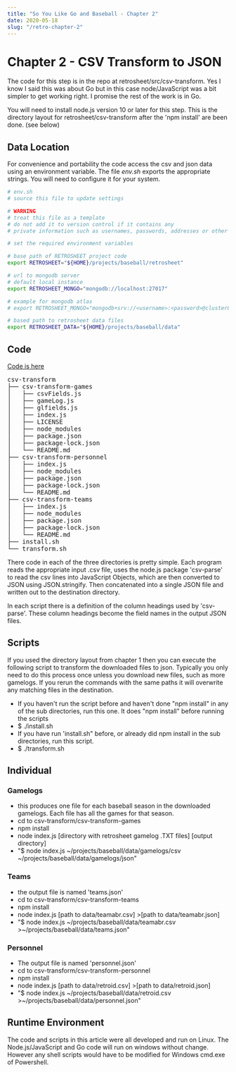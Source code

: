 ```yaml
---
title: "So You Like Go and Baseball - Chapter 2"
date: 2020-05-18
slug: "/retro-chapter-2"
---
```


# Chapter 2 - CSV Transform to JSON

The code for this step is in the repo at retrosheet/src/csv-transform. Yes I know I said this was about Go but in this case node/JavaScript was a bit simpler to get working right. I promise the rest of the work is in Go.

You will need to install node.js version 10 or later for this step.
This is the directory layout for retrosheet/csv-transform after the 'npm install' are been done. (see below)

## Data Location

For convenience and portability the code access the csv and json data using an environment variable.
The file _env.sh_ exports the appropriate strings. You will need to configure it for your system.

```bash
# env.sh
# source this file to update settings

# WARNING
# treat this file as a template
# do not add it to version control if it contains any
# private information such as usernames, passwords, addresses or other authentication data

# set the required environment variables

# base path of RETROSHEET project code
export RETROSHEET="${HOME}/projects/baseball/retrosheet"

# url to mongodb server
# default local instance
export RETROSHEET_MONGO="mongodb://localhost:27017"

# example for mongodb atlas
# export RETROSHEET_MONGO="mongodb+srv://<username>:<password>@cluster0.<cluster id>.mongodb.net/<database name>?retryWrites=true&w=majority"

# based path to retrosheet data files
export RETROSHEET_DATA="${HOME}/projects/baseball/data"
```

## Code

[Code is here](https://github.com/dmh2000/go_baseball_with_retrosheet/tree/main/src/csv-transform)

<pre>
csv-transform
├── csv-transform-games
│   ├── csvFields.js
│   ├── gameLog.js
│   ├── glfields.js
│   ├── index.js
│   ├── LICENSE
│   ├── node_modules
│   ├── package.json
│   ├── package-lock.json
│   └── README.md
├── csv-transform-personnel
│   ├── index.js
│   ├── node_modules
│   ├── package.json
│   ├── package-lock.json
│   └── README.md
├── csv-transform-teams
│   ├── index.js
│   ├── node_modules
│   ├── package.json
│   ├── package-lock.json
│   └── README.md
├── install.sh
└── transform.sh
</pre>

There code in each of the three directories is pretty simple. Each program reads the appropriate input .csv file, uses the node.js package 'csv-parse' to read the csv lines into JavaScript Objects, which are then converted to JSON using JSON.stringify. Then concatenated into a single JSON file and written out to the destination directory.

In each script there is a definition of the column headings used by 'csv-parse'. These column headings become the field names in the output JSON files.

## Scripts

If you used the directory layout from chapter 1 then you can execute the following script to transform the downloaded files to json. Typically you only need to do this process once unless you download new files, such as more gamelogs. If you rerun the commands with the same paths it will overwrite any matching files in the destination.

- If you haven't run the script before and haven't done "npm install" in any of the sub directories, run this one. It does "npm install" before running the scripts
- $ ./install.sh
- If you have run 'install.sh" before, or already did npm install in the sub directories, run this script.
- $ ./transform.sh

## Individual

### Gamelogs

- this produces one file for each baseball season in the downloaded gamelogs. Each file has all the games for that season.
- cd to csv-transform/csv-transform-games
- npm install
- node index.js [directory with retrosheet gamelog .TXT files] [output directory]
- "$ node index.js ~/projects/baseball/data/gamelogs/csv ~/projects/baseball/data/gamelogs/json"

### Teams

- the output file is named 'teams.json'
- cd to csv-transform/csv-transform-teams
- npm install
- node index.js [path to data/teamabr.csv] >[path to data/teamabr.json]
- "$ node index.js ~/projects/baseball/data/teamabr.csv >~/projects/baseball/data/teams.json"

### Personnel

- The output file is named 'personnel.json'
- cd to csv-transform/csv-transform-personnel
- npm install
- node index.js [path to data/retroid.csv] >[path to data/retroid.json]
- "$ node index.js ~/projects/baseball/data/retroid.csv >~/projects/baseball/data/personnel.json"

## Runtime Environment

The code and scripts in this article were all developed and run on Linux. The Node.js/JavaScript and Go code will run on windows without change. However any shell scripts would have to be modified for Windows cmd.exe of Powershell.
